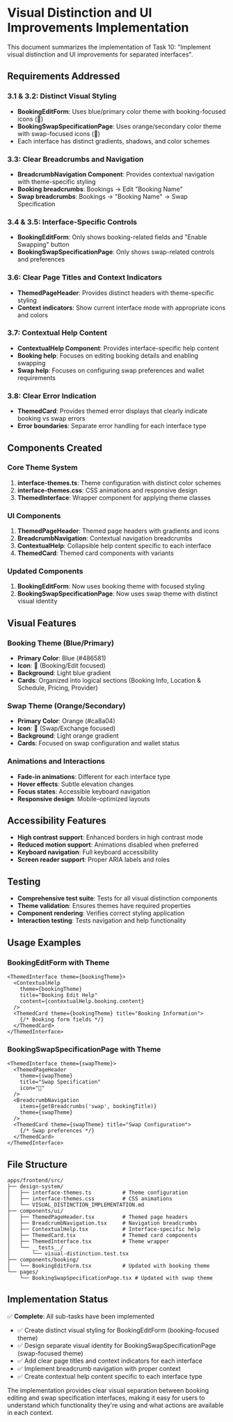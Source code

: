 # Visual Distinction and UI Improvements Implementation

This document summarizes the implementation of Task 10: "Implement visual distinction and UI improvements for separated interfaces".

## Requirements Addressed

### 3.1 & 3.2: Distinct Visual Styling
- **BookingEditForm**: Uses blue/primary color theme with booking-focused icons (📝)
- **BookingSwapSpecificationPage**: Uses orange/secondary color theme with swap-focused icons (🔄)
- Each interface has distinct gradients, shadows, and color schemes

### 3.3: Clear Breadcrumbs and Navigation
- **BreadcrumbNavigation Component**: Provides contextual navigation with theme-specific styling
- **Booking breadcrumbs**: Bookings → Edit "Booking Name"
- **Swap breadcrumbs**: Bookings → "Booking Name" → Swap Specification

### 3.4 & 3.5: Interface-Specific Controls
- **BookingEditForm**: Only shows booking-related fields and "Enable Swapping" button
- **BookingSwapSpecificationPage**: Only shows swap-related controls and preferences

### 3.6: Clear Page Titles and Context Indicators
- **ThemedPageHeader**: Provides distinct headers with theme-specific styling
- **Context indicators**: Show current interface mode with appropriate icons and colors

### 3.7: Contextual Help Content
- **ContextualHelp Component**: Provides interface-specific help content
- **Booking help**: Focuses on editing booking details and enabling swapping
- **Swap help**: Focuses on configuring swap preferences and wallet requirements

### 3.8: Clear Error Indication
- **ThemedCard**: Provides themed error displays that clearly indicate booking vs swap errors
- **Error boundaries**: Separate error handling for each interface type

## Components Created

### Core Theme System
1. **interface-themes.ts**: Theme configuration with distinct color schemes
2. **interface-themes.css**: CSS animations and responsive design
3. **ThemedInterface**: Wrapper component for applying theme classes

### UI Components
1. **ThemedPageHeader**: Themed page headers with gradients and icons
2. **BreadcrumbNavigation**: Contextual navigation breadcrumbs
3. **ContextualHelp**: Collapsible help content specific to each interface
4. **ThemedCard**: Themed card components with variants

### Updated Components
1. **BookingEditForm**: Now uses booking theme with focused styling
2. **BookingSwapSpecificationPage**: Now uses swap theme with distinct visual identity

## Visual Features

### Booking Theme (Blue/Primary)
- **Primary Color**: Blue (#486581)
- **Icon**: 📝 (Booking/Edit focused)
- **Background**: Light blue gradient
- **Cards**: Organized into logical sections (Booking Info, Location & Schedule, Pricing, Provider)

### Swap Theme (Orange/Secondary)
- **Primary Color**: Orange (#ca8a04)
- **Icon**: 🔄 (Swap/Exchange focused)
- **Background**: Light orange gradient
- **Cards**: Focused on swap configuration and wallet status

### Animations and Interactions
- **Fade-in animations**: Different for each interface type
- **Hover effects**: Subtle elevation changes
- **Focus states**: Accessible keyboard navigation
- **Responsive design**: Mobile-optimized layouts

## Accessibility Features
- **High contrast support**: Enhanced borders in high contrast mode
- **Reduced motion support**: Animations disabled when preferred
- **Keyboard navigation**: Full keyboard accessibility
- **Screen reader support**: Proper ARIA labels and roles

## Testing
- **Comprehensive test suite**: Tests for all visual distinction components
- **Theme validation**: Ensures themes have required properties
- **Component rendering**: Verifies correct styling application
- **Interaction testing**: Tests navigation and help functionality

## Usage Examples

### BookingEditForm with Theme
```tsx
<ThemedInterface theme={bookingTheme}>
  <ContextualHelp
    theme={bookingTheme}
    title="Booking Edit Help"
    content={contextualHelp.booking.content}
  />
  <ThemedCard theme={bookingTheme} title="Booking Information">
    {/* Booking form fields */}
  </ThemedCard>
</ThemedInterface>
```

### BookingSwapSpecificationPage with Theme
```tsx
<ThemedInterface theme={swapTheme}>
  <ThemedPageHeader
    theme={swapTheme}
    title="Swap Specification"
    icon="🔄"
  />
  <BreadcrumbNavigation
    items={getBreadcrumbs('swap', bookingTitle)}
    theme={swapTheme}
  />
  <ThemedCard theme={swapTheme} title="Swap Configuration">
    {/* Swap preferences */}
  </ThemedCard>
</ThemedInterface>
```

## File Structure
```
apps/frontend/src/
├── design-system/
│   ├── interface-themes.ts          # Theme configuration
│   ├── interface-themes.css         # CSS animations
│   └── VISUAL_DISTINCTION_IMPLEMENTATION.md
├── components/ui/
│   ├── ThemedPageHeader.tsx         # Themed page headers
│   ├── BreadcrumbNavigation.tsx     # Navigation breadcrumbs
│   ├── ContextualHelp.tsx           # Interface-specific help
│   ├── ThemedCard.tsx               # Themed card components
│   ├── ThemedInterface.tsx          # Theme wrapper
│   └── __tests__/
│       └── visual-distinction.test.tsx
├── components/booking/
│   └── BookingEditForm.tsx          # Updated with booking theme
└── pages/
    └── BookingSwapSpecificationPage.tsx # Updated with swap theme
```

## Implementation Status
✅ **Complete**: All sub-tasks have been implemented
- ✅ Create distinct visual styling for BookingEditForm (booking-focused theme)
- ✅ Design separate visual identity for BookingSwapSpecificationPage (swap-focused theme)
- ✅ Add clear page titles and context indicators for each interface
- ✅ Implement breadcrumb navigation with proper context
- ✅ Create contextual help content specific to each interface type

The implementation provides clear visual separation between booking editing and swap specification interfaces, making it easy for users to understand which functionality they're using and what actions are available in each context.